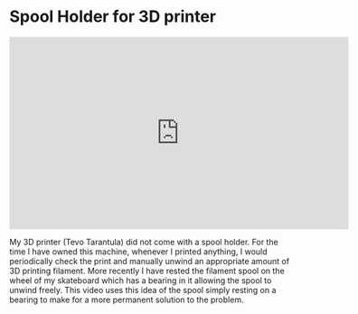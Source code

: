 # Spool Holder for 3D printer

<iframe width="600" height="340" src="https://www.youtube.com/embed/sI86Lteaccw" title="YouTube video player" frameborder="0" allow="accelerometer; autoplay; clipboard-write; encrypted-media; gyroscope; picture-in-picture" allowfullscreen></iframe>

My 3D printer (Tevo Tarantula) did not come with a spool holder. For the time I have owned this machine, whenever I printed anything, I would periodically  check the print and manually unwind an appropriate amount of 3D printing filament. More recently I have rested the filament spool on the wheel of my skateboard which has a bearing in it allowing the spool to unwind freely. This video uses this idea of the spool simply resting on a bearing to make for a more permanent solution to the problem.